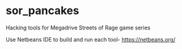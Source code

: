 # sor_pancakes
Hacking tools for Megadrive Streets of Rage game series

Use Netbeans IDE to build and run each tool- https://netbeans.org/